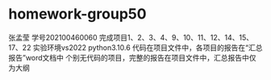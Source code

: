 # homework-group50
张孟莹  学号202100460060
完成项目1、2、3、4、9、10、11、12、14、15、17、22
实验环境vs2022  python3.10.6
代码在项目文件中，各项目的报告在“汇总报告”word文档中
个别无代码的项目，完整的报告在项目文件中，汇总报告中仅为大纲
